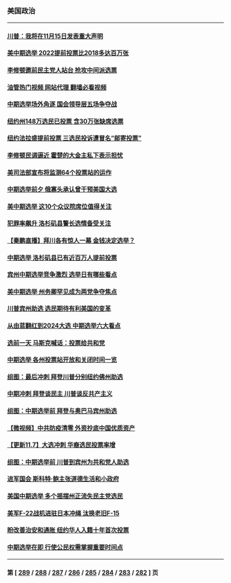 ### 美国政治
---
#### [川普：我将在11月15日发表重大声明](../../pages/ncid1078159/n13861691.md?11081645) 
#### [美中期选举 2022提前投票比2018多达百万张](../../pages/ncid1078159/n13861564.md?11081645) 
#### [李修顿邀前民主党人站台 抢攻中间派选票](../../pages/ncid1078159/n13861613.md?11081645) 
#### [油管热门视频 网站代理 翻墙必看视频](http://150.230.27.170:81/youtube.html?11081645)
#### [中期选举场外角逐 国会领导层五场争夺战](../../pages/ncid1078159/n13861414.md?11081645) 
#### [纽约州148万选民已投票 含30万张缺席选票](../../pages/ncid1078159/n13861559.md?11081645) 
#### [纽约法拉盛提前投票 三选民投诉遭冒名“邮寄投票”](../../pages/ncid1078159/n13861568.md?11081645) 
#### [李修顿民调逼近 霍楚的大金主私下表示担忧](../../pages/ncid1078159/n13861513.md?11081645) 
#### [美司法部宣布将监测64个投票站的运作](../../pages/ncid1078159/n13861456.md?11081645) 
#### [中期选举前夕 俄寡头承认曾干预美国大选](../../pages/ncid1078159/n13861507.md?11081645) 
#### [美中期选举 这10个众议院席位值得关注](../../pages/ncid1078159/n13860629.md?11081645) 
#### [犯罪率飙升 洛杉矶县警长选情备受关注](../../pages/ncid1078159/n13861465.md?11081645) 
#### [【秦鹏直播】拜川各有惊人一幕 金钱决定选举？](../../pages/ncid1078159/n13861376.md?11081645) 
#### [中期选举 洛杉矶县已有近百万人提前投票](../../pages/ncid1078159/n13861450.md?11081645) 
#### [宾州中期选举竞争激烈 选举日有哪些看点](../../pages/ncid1078159/n13861410.md?11081645) 
#### [美中期选举 州务卿罕见成为两党争夺焦点](../../pages/ncid1078159/n13861365.md?11081645) 
#### [川普宾州助选 选民期待有利美国的变革](../../pages/ncid1078159/n13861374.md?11081645) 
#### [从由蓝翻红到2024大选 中期选举六大看点](../../pages/ncid1078159/n13861281.md?11081645) 
#### [选前一天 马斯克喊话：投票给共和党](../../pages/ncid1078159/n13861305.md?11081645) 
#### [中期选举 各州投票站开放和关闭时间一览](../../pages/ncid1078159/n13861302.md?11081645) 
#### [组图：最后冲刺 拜登川普分别纽约佛州助选](../../pages/ncid1078159/n13861275.md?11081645) 
#### [中期冲刺 拜登谈民主 川普谈反共产主义](../../pages/ncid1078159/n13861282.md?11081645) 
#### [组图：中期选举前 拜登与奥巴马宾州助选](../../pages/ncid1078159/n13861220.md?11081645) 
#### [【微视频】中共防疫清零 外资抄底中国优质资产](../../pages/ncid1078159/n13861213.md?11081645) 
#### [【更新11.7】大选冲刺 华裔选民投票率增](../../pages/ncid1078159/n13861157.md?11081645) 
#### [组图：中期选举前 川普到宾州为共和党人助选](../../pages/ncid1078159/n13861080.md?11081645) 
#### [进军国会 斯科特·鲍主张道德生活和小政府](../../pages/ncid1078159/n13861022.md?11081645) 
#### [美国中期选举 多个摇摆州正流失民主党选民](../../pages/ncid1078159/n13861010.md?11081645) 
#### [美军F-22战机进驻日本冲绳 汰换老旧F-15](../../pages/ncid1078159/n13860783.md?11081645) 
#### [盼改善治安和通胀  纽约华人入籍十年首次投票](../../pages/ncid1078159/n13860904.md?11081645) 
#### [中期选举在即 行使公民权需掌握重要时间点](../../pages/ncid1078159/n13860846.md?11081645) 

---
#### 第 [ [289](./289.md?11081645) / [288](./288.md?11081645) / [287](./287.md?11081645) / [286](./286.md?11081645) / [285](./285.md?11081645) / [284](./284.md?11081645) / [283](./283.md?11081645) / [282](./282.md?11081645) ] 页
